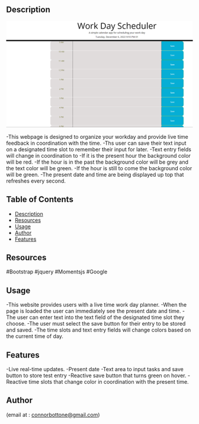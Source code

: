 ## Description
 ![Deployed Webpage](/Capturewe.PNG)
 
-This webpage is designed to organize your workday and provide live time feedback in coordination with the time.
-Ths user can save their text input on a designated time slot to remember their input for later.
-Text entry fields will change in coordination to
  -If it is the present hour the background color will be red.
  -If the hour is in the past the background color will be grey and the text color will be green.
  -If the hour is still to come the background color will be green.
  -The present date and time are being displayed up top that refreshes every second.
 
 
 
 
 
## Table of Contents
 
 
 
- [Description](#description)
- [Resources](#resources)
- [Usage](#usage)
- [Author](#author)
- [Features](#features)
 
 
 ## Resources
#Bootstrap
#jquery
#Momentsjs
#Google
 
 
## Usage
-This website provides users with a live time work day planner.
-When the page is loaded the user can immediately see the present date and time.
-The user can enter text into the text field of the designated time slot they choose.
-The user must select the save button for their entry to be stored and saved.
-The time slots and text entry fields will change colors based on the current time of day.
 
 
 
 
 
 
## Features
 -Live real-time updates.
 -Present date
 -Text area to input tasks and save button to store test entry
 -Reactive save button that turns green on hover.
 -Reactive time slots that change color in coordination with the present time.
 
## Author
(email at : connorbottone@gmail.com)
